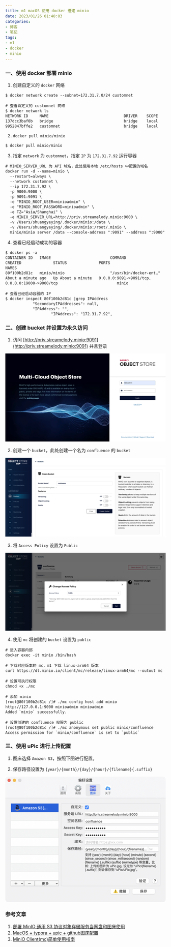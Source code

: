 ```yaml
---
title: m1 macOS 使用 docker 搭建 minio
date: 2023/01/26 01:40:03
categories: 
- 博客
- 笔记
tags: 
- m1
- docker
- minio
---
```


### 一、使用 docker 部署 minio

1. 创建自定义的 `docker` 网络

```shell
$ docker network create --subnet=172.31.7.0/24 customnet

# 查看自定义的 customnet 网络
$ docker network ls
NETWORK ID     NAME                                 DRIVER    SCOPE
137dcc3baf0b   bridge                               bridge    local
9952847bffe2   customnet                            bridge    local
```

2. `docker pull minio/minio`

```shell
$ docker pull minio/minio
```
<!--more-->

3. 指定 `network` 为 `customnet`，指定 `IP` 为 `172.31.7.92` 运行容器

```shell
# MINIO_SERVER_URL 为 API 域名，此处使用本地 /etc/hosts 中配置的域名
docker run -d --name=minio \
  --restart=always \
  --network customnet \
  --ip 172.31.7.92 \
  -p 9000:9000 \
  -p 9091:9091 \
  -e "MINIO_ROOT_USER=minioadmin" \
  -e "MINIO_ROOT_PASSWORD=minioadmin" \
  -e TZ="Asia/Shanghai" \
  -e MINIO_SERVER_URL=http://priv.streamelody.minio:9000 \
  -v /Users/shuangyeying/.docker/minio:/data \
  -v /Users/shuangyeying/.docker/minio:/root/.minio \
  minio/minio server /data --console-address ":9091" --address ":9000"
```

4. 查看已经启动成功的容器

```shell
$ docker ps -a
CONTAINER ID   IMAGE                          COMMAND                  CREATED              STATUS              PORTS                                                                    NAMES
80f100b2d81c   minio/minio                    "/usr/bin/docker-ent…"   About a minute ago   Up About a minute   0.0.0.0:9091->9091/tcp, 0.0.0.0:19000->9000/tcp                          minio

# 查看已经启动容器的 IP
$ docker inspect 80f100b2d81c |grep IPAddress
            "SecondaryIPAddresses": null,
            "IPAddress": "",
                    "IPAddress": "172.31.7.92",
```



### 二、创建 bucket 并设置为永久访问

1. 访问 [http://priv.streamelody.minio:9091](http://priv.streamelody.minio:9091) 并且登录

<img src="https://raw.githubusercontent.com/streamelody/jekyll_resource/master/assets/blogImg/2023/01/27/01/image-20230126001744640.png" alt="image-20230126001744640" style="zoom:50%;" />

2. 创建一个 `bucket`，此处创建一个名为 `confluence` 的 `bucket`

<img src="https://raw.githubusercontent.com/streamelody/jekyll_resource/master/assets/blogImg/2023/01/27/01/image-20230126001902005.png" alt="image-20230126001902005" style="zoom:50%;" />

3. 将 `Access Policy` 设置为 `Public`

<img src="https://raw.githubusercontent.com/streamelody/jekyll_resource/master/assets/blogImg/2023/01/27/01/image-20230126002358216.png" alt="image-20230126002358216" style="zoom:50%;" />



4. 使用 `mc` 将创建的 `bucket` 设置为 `public`

```shell
# 进入容器内部
docker exec -it minio /bin/bash

# 下载对应版本的 mc，m1 下载 linux-arm64 版本
curl https://dl.minio.io/client/mc/release/linux-arm64/mc --outout mc

# 设置可执行权限
chmod +x ./mc

# 添加 minio
[root@80f100b2d81c /]# ./mc config host add minio http://127.0.0.1:9000 minioadmin minioadmin
Added `minio` successfully.

# 设置创建的 confluence 权限为 public
[root@80f100b2d81c /]# ./mc anonymous set public minio/confluence
Access permission for `minio/confluence` is set to `public`
```



### 三、使用 uPic 进行上传配置

1. 图床选择 `Amazon S3`，按照下图进行配置。

2. 保存路径设置为 `{year}/{month}/{day}/{hour}/{filename}{.suffix}`

<img src="https://raw.githubusercontent.com/streamelody/jekyll_resource/master/assets/blogImg/2023/01/27/01/image-20230126175619202.png" alt="image-20230126175619202" style="zoom:50%;" />

### 参考文章

1. [部署 MinIO 通用 S3 协议对象存储服务当网盘和图床使用](https://www.ioiox.com/archives/151.html/comment-page-1)
2. [MacOS + typora + upic + github图床配置](https://blog.csdn.net/weixin_51216553/article/details/127181022)
3. [MiniO Client(mc)简单使用指南](https://www.cnblogs.com/panw/p/16801534.html)
